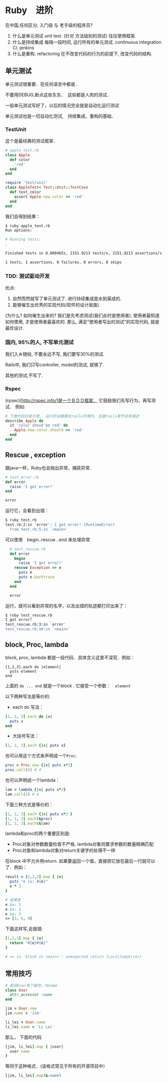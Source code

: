 # Ruby　进阶

在中国,任何区分, 入门级 与 老手级的程序员?

1. 什么是单元测试   unit test. (针对 方法级别的测试) 往往使用框架.
2. 什么是持续集成  每隔一段时间, 运行所有的单元测试. continuous integration CI. jenkins
3. 什么是重构. refactoring 在不改变代码的行为的前提下, 改变代码的结构.

## 单元测试

单元测试很重要．在任何语言中都是．

不要用DEBUG,断点这些东东．　这些都是人肉的测试．

一般单元测试写好了，以后的情况完全就是自动化运行测试

单元测试也是一切自动化测试,　持续集成，重构的基础．

### TestUnit

这个是最经典的测试框架．

```ruby
# apple_test.rb
class Apple
  def color
    'red'
  end
end

require 'test/unit'
class AppleTest< Test::Unit::TestCase
  def test_color
    assert Apple.new.color == 'red'
  end
end
```

我们会得到结果：
```bash
$ ruby apple_test.rb
Run options:

# Running tests:
.

Finished tests in 0.000465s, 2151.9213 tests/s, 2151.9213 assertions/s.

1 tests, 1 assertions, 0 failures, 0 errors, 0 skips
```

### TDD: 测试驱动开发

优点:

1. 自然而然就写了单元测试了.  进行持续集成是水到渠成的.
2. 能够催生出优秀的实现代码(软件的设计层面).

(为什么? 如何催生出来的?  我们是先考虑测试(我们此时是使用者), 使用者最知道如何使用,
才是使用者最喜欢的. 那么, 满足"使用者写出的测试"的实现代码, 就是最优设计.

### 国内, 95%的人, 不写单元测试

我们入乡随俗, 不要永远不写, 我们要写30%的测试.

Rails中, 我们只写controller, model的测试, 就够了.

其他的测试,不写了.

### Rspec

(rpsec)[http://rspec.info/]是一个ＢＤＤ框架． 它鼓励我们先写行为，再写测试． 例如:

```ruby
# 下面代码仅是示意． 运行的话需要在rails环境内, 后面rails章节会有描述
describe Apple do
  it 'color shoud be red' do
    Apple.new.color.should == 'red'
  end
end
```

## Rescue , exception

跟java一样，Ruby也会抛出异常，捕获异常．

```ruby
# test_error.rb
def error
  raise 'I got error!'
end

error
```

运行它，会看到出错：
```bash
$ ruby test.rb
test.rb:2:in `error': I got error! (RuntimeError)
  from test.rb:5:in `<main>'
```

可以使用　begin..rescue ..end 来处理异常

```ruby
  # test_rescue.rb
  def error
    begin
      raise 'I got error!'
    rescue Exception => e
      puts e
      puts e.backtrace
    end
  end

  error
```
运行，就可以看到异常的名字，以及出错的轨迹都打印出来了：
```bash
$ ruby test_rescue.rb
I got error!
test_rescue.rb:3:in `error'
test_rescue.rb:10:in `<main>'
```

## block, Proc, lambda

block, proc, lambda 都是一段代码．具体含义这里不深究．例如：

```
[1,2,3].each do |element|
  puts element
end
```

上面的 `do ... end` 就是一个block . 它接受一个参数：　`element`

以下两种写法是等价的:

- each do 写法：

```ruby
[1, 2, 3].each do |x|
  puts x
end
```
- 大括号写法：

```ruby
[1, 2, 3].each {|x| puts x}
```

也可以用这个方式来声明成一个`Proc`:

```ruby
proc = Proc.new {|x| puts x*2}
proc.call(2) # 4
```

也可以声明成一个lambda：

```ruby
lam = lambda {|x| puts x*2}
lam.call(2) # 4
```

下面三种方式是等价的：

```ruby
[1, 2, 3].each {|x| puts x*2 }
[1, 2, 3].each(&proc)
[1, 2, 3].each(&lam)
```

lambda和proc的两个重要区别是:

- Proc对象对参数数量检查不严格, lambda对象则要求参数的数量精确匹配
- Proc对象和lambda对象对return关键字的处理不一样

在block 中不允许用return. 如果要返回一个值，直接把它放在最后一行就可以了．例如：

```ruby
result = [1,2,3].map { |e|
  puts "e is: #{e}"
  e * 3
}

# 结果是：
e is: 1
e is: 2
e is: 3
=> [3, 6, 9]
```

下面这样写,会报错:

```ruby
[1,2,3].map { |e|
  return "#{e}#{e}"
}

# => in `block in <main>': unexpected return (LocalJumpError)
```


## 常用技巧

```ruby
# 假设User有个属性，叫name
class User
  attr_accessor :name
end

jim = User.new
jim.name = 'Jim'

li_lei = User.name
li_lei.name = 'Li Lei'
```

那么， 下面的代码
```ruby
[jim, li_lei].map { |user|
  user.name
}
```

等同于这种格式．(该格式常见于所有的开源项目中）
```ruby
[jim, li_lei].map(&:name)
```


